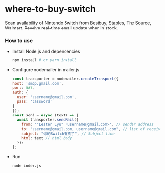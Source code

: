 # where-to-buy-switch
Scan availability of Nintendo Switch from Bestbuy, Staples, The Source, Walmart. Reveive real-time email update when in stock.

### How to use
- Install Node.js and dependencies
  ```sh
  npm install # or yarn install
  ```
- Configure nodemailer in mailer.js
  ```js
  const transporter = nodemailer.createTransport({
  host: 'smtp.gmail.com',
  port: 587,
  auth: {
    user: 'username@gmail.com',
    pass: 'password'
  }
  });
  const send = async (text) => {
    await transporter.sendMail({
      from: '"Lester Lyu" <username@gmail.com>', // sender address
      to: "username@gmail.com, username@gmail.com", // list of receivers
      subject: "你的Switch有货了", // Subject line
      html: text // html body
    });
  };
  ```
- Run
  ```sh
  node index.js
  ```
